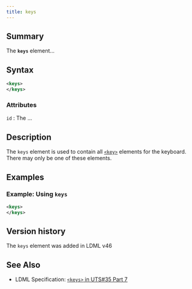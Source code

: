 ```yaml
---
title: keys
---
```


## Summary

The **`keys`** element…

## Syntax

```xml
<keys>
</keys>
```

### Attributes

`id`
:   The …

## Description

The `keys` element is used to contain all [`<key>`](key) elements for the keyboard. There may only be one of these elements.

## Examples

### Example: Using `keys`

```xml
<keys>
</keys>
```

## Version history

The `keys` element was added in LDML v46

<!-- ## See also

- … -->

## See Also

- LDML Specification: [`<keys>` in UTS#35 Part 7][tr35-element-keys]

[tr35-element-keys]: https://www.unicode.org/reports/tr35/tr35-keyboards.html#element-keys

